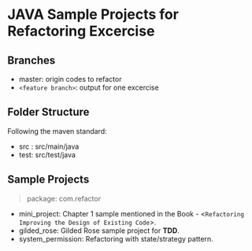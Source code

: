 # JAVA Sample Projects for Refactoring Excercise

## Branches

- master: origin codes to refactor
- ```<feature branch>```: output for one excercise

## Folder Structure

Following the maven standard:
- src : src/main/java
- test: src/test/java

## Sample Projects

> package: com.refactor

- mini_project: Chapter 1 sample mentioned in the Book - <```Refactoring Improving the Design of Existing Code```>.
- gilded_rose: Gilded Rose sample project for **TDD**.
- system_permission: Refactoring with state/strategy pattern.

